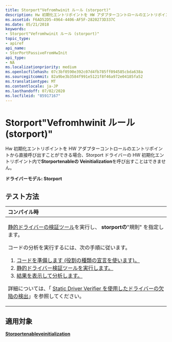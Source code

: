 ```yaml
---
title: Storport"Vefromhwinit ルール (storport)"
description: Hw 初期化エントリポイントを HW アダプターコントロールのエントリポイントから直接呼び出すことができる場合、Storport ドライバーの HW 初期化エントリポイント内で Storportenableの Veinitialization を呼び出すことはできません。
ms.assetid: F6AD52D5-4964-4406-AF5F-2820273D337C
ms.date: 05/21/2018
keywords:
- Storport"Vefromhwinit ルール (storport)"
topic_type:
- apiref
api_name:
- StorPortPassiveFromHwInit
api_type:
- NA
ms.localizationpriority: medium
ms.openlocfilehash: 07c3bf0590e392c07d4fb785ff094585cbda638a
ms.sourcegitcommit: 82a9be3b3584f991e5121f8f46a972e04185fa52
ms.translationtype: MT
ms.contentlocale: ja-JP
ms.lasthandoff: 07/02/2020
ms.locfileid: "85917167"
---
```

# <a name="storportpassivefromhwinit-rule-storport"></a>Storport"Vefromhwinit ルール (storport)"


Hw 初期化エントリポイントを HW アダプターコントロールのエントリポイントから直接呼び出すことができる場合、Storport ドライバーの HW 初期化エントリポイント内で**Storportenableの Veinitialization**を呼び出すことはできません。

**ドライバーモデル: Storport**

<a name="how-to-test"></a>テスト方法
-----------

<table>
<colgroup>
<col width="100%" />
</colgroup>
<thead>
<tr class="header">
<th align="left">コンパイル時</th>
</tr>
</thead>
<tbody>
<tr class="odd">
<td align="left"><p><a href="https://docs.microsoft.com/windows-hardware/drivers/devtest/static-driver-verifier" data-raw-source="[Static Driver Verifier](https://docs.microsoft.com/windows-hardware/drivers/devtest/static-driver-verifier)">静的ドライバーの検証ツール</a>を実行し、 <strong>storportの</strong>"規則" を指定します。</p>
コードの分析を実行するには、次の手順に従います。
<ol>
<li><a href="https://docs.microsoft.com/windows-hardware/drivers/devtest/using-static-driver-verifier-to-find-defects-in-drivers#preparing-your-source-code" data-raw-source="[Prepare your code (use role type declarations).](https://docs.microsoft.com/windows-hardware/drivers/devtest/using-static-driver-verifier-to-find-defects-in-drivers#preparing-your-source-code)">コードを準備します (役割の種類の宣言を使います)。</a></li>
<li><a href="https://docs.microsoft.com/windows-hardware/drivers/devtest/using-static-driver-verifier-to-find-defects-in-drivers#running-static-driver-verifier" data-raw-source="[Run Static Driver Verifier.](https://docs.microsoft.com/windows-hardware/drivers/devtest/using-static-driver-verifier-to-find-defects-in-drivers#running-static-driver-verifier)">静的ドライバー検証ツールを実行します。</a></li>
<li><a href="https://docs.microsoft.com/windows-hardware/drivers/devtest/using-static-driver-verifier-to-find-defects-in-drivers#viewing-and-analyzing-the-results" data-raw-source="[View and analyze the results.](https://docs.microsoft.com/windows-hardware/drivers/devtest/using-static-driver-verifier-to-find-defects-in-drivers#viewing-and-analyzing-the-results)">結果を表示して分析します。</a></li>
</ol>
<p>詳細については、「 <a href="https://docs.microsoft.com/windows-hardware/drivers/devtest/using-static-driver-verifier-to-find-defects-in-drivers" data-raw-source="[Using Static Driver Verifier to Find Defects in Drivers](https://docs.microsoft.com/windows-hardware/drivers/devtest/using-static-driver-verifier-to-find-defects-in-drivers)">Static Driver Verifier を使用したドライバーの欠陥の検出</a>」を参照してください。</p></td>
</tr>
</tbody>
</table>

<a name="applies-to"></a>適用対象
----------

[**Storportenableveinitialization**](https://docs.microsoft.com/windows-hardware/drivers/ddi/storport/nf-storport-storportenablepassiveinitialization)
 

 





